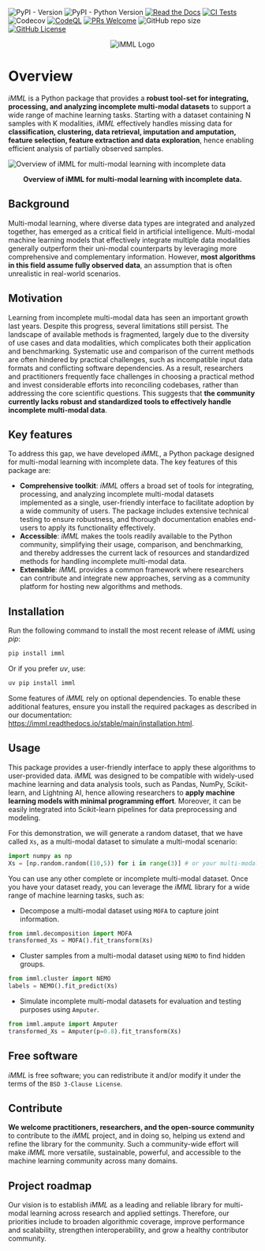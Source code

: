![PyPI - Version](https://img.shields.io/pypi/v/imml)
![PyPI - Python Version](https://img.shields.io/pypi/pyversions/imml)
[![Read the Docs](https://img.shields.io/readthedocs/imml)](https://imml.readthedocs.io)
[![CI Tests](https://github.com/ocbe-uio/imml/actions/workflows/ci_test.yml/badge.svg)](https://github.com/ocbe-uio/imml/actions/workflows/ci_test.yml)
![Codecov](https://codecov.io/github/ocbe-uio/imml/graph/bundle/badge.svg)
[![CodeQL](https://github.com/ocbe-uio/imml/actions/workflows/github-code-scanning/codeql/badge.svg)](https://github.com/ocbe-uio/imml/actions/workflows/github-code-scanning/codeql)
[![PRs Welcome](https://img.shields.io/badge/PRs-welcome-brightgreen.svg?style=flat-square)](https://github.com/ocbe-uio/imml/pulls)
![GitHub repo size](https://img.shields.io/github/repo-size/ocbe-uio/imml)
[![GitHub License](https://img.shields.io/github/license/ocbe-uio/imml)](https://github.com/ocbe-uio/imml/blob/main/LICENSE)

[//]: # ([![DOI]&#40;&#41;]&#40;&#41;)
[//]: # ([![Paper]&#40;&#41;]&#40;&#41;)

<p align="center">
  <img alt="iMML Logo" src="https://raw.githubusercontent.com/ocbe-uio/imml/refs/heads/main/docs/figures/logo_imml.png">
</p>

Overview
====================

*iMML* is a Python package that provides a **robust tool-set for integrating, processing, and analyzing incomplete
multi-modal datasets** to support a wide range of machine learning tasks. Starting with a dataset containing N samples
with K modalities, *iMML* effectively handles missing data for **classification, clustering, data retrieval,
imputation and amputation, feature selection, feature extraction and data exploration**, hence enabling efficient
analysis of partially observed samples.

![Overview of iMML for multi-modal learning with incomplete data](https://raw.githubusercontent.com/ocbe-uio/imml/refs/heads/main/docs/figures/graph.png)
<p align="center"><strong>Overview of iMML for multi-modal learning with incomplete data.</strong></p>


Background
----------

Multi-modal learning, where diverse data types are integrated and analyzed together, has emerged as a critical field
in artificial intelligence. Multi-modal machine learning models that effectively integrate multiple data modalities
generally outperform their uni-modal counterparts by leveraging more comprehensive and complementary information.
However, **most algorithms in this field assume fully observed data**, an assumption that is often
unrealistic in real-world scenarios.

Motivation
----------

Learning from incomplete multi-modal data has seen an important growth last years.
Despite this progress, several limitations still persist.
The landscape of available methods is fragmented, largely due to the diversity of use cases and data modalities,
which complicates both their application and benchmarking.
Systematic use and comparison of the current methods are often hindered by practical challenges, such as
incompatible input data formats and conflicting software dependencies.
As a result, researchers and practitioners frequently face challenges in choosing a practical method and invest
considerable efforts into reconciling codebases, rather than addressing the core scientific questions.
This suggests that **the community currently lacks robust and standardized tools to effectively handle
incomplete multi-modal data**.

Key features
------------

To address this gap, we have developed *iMML*, a Python package designed for multi-modal learning with incomplete data.
The key features of this package are:

-   **Comprehensive toolkit**: *iMML* offers a broad set of tools for integrating, processing, and analyzing
    incomplete multi-modal datasets implemented as a single, user-friendly interface to facilitate adoption by
    a wide community of users.
    The package includes extensive technical testing to ensure robustness, and thorough documentation enables
    end-users to apply its functionality effectively.
-   **Accessible**: *iMML* makes the tools readily available to the Python community, simplifying their usage,
    comparison, and benchmarking, and thereby addresses the current lack of resources and standardized methods 
    for handling incomplete multi-modal data.
-   **Extensible**: *iMML* provides a common framework where researchers can contribute and
    integrate new approaches, serving as a community platform for hosting new algorithms and methods.


Installation
--------

Run the following command to install the most recent release of *iMML* using *pip*:

```bash
pip install imml
```

Or if you prefer *uv*, use:

```bash
uv pip install imml
```

Some features of *iMML* rely on optional dependencies. To enable these additional features, ensure you install 
the required packages as described in our documentation: https://imml.readthedocs.io/stable/main/installation.html.


Usage
--------

This package provides a user-friendly interface to apply these algorithms to user-provided data.
*iMML* was designed to be compatible with widely-used machine learning and data analysis tools, such as Pandas,
NumPy, Scikit-learn, and Lightning AI, hence allowing researchers to **apply machine learning models with
minimal programming effort**.
Moreover, it can be easily integrated into Scikit-learn pipelines for data preprocessing and modeling.

For this demonstration, we will generate a random dataset, that we have called ``Xs``, as a multi-modal dataset
to simulate a multi-modal scenario:

```python
import numpy as np
Xs = [np.random.random((10,5)) for i in range(3)] # or your multi-modal dataset
```

You can use any other complete or incomplete multi-modal dataset. Once you have your dataset ready, you can
leverage the *iMML* library for a wide range of machine learning tasks, such as:

- Decompose a multi-modal dataset using ``MOFA`` to capture joint information.

```python
from imml.decomposition import MOFA
transformed_Xs = MOFA().fit_transform(Xs)
```

- Cluster samples from a multi-modal dataset using ``NEMO`` to find hidden groups.

```python
from imml.cluster import NEMO
labels = NEMO().fit_predict(Xs)
```

- Simulate incomplete multi-modal datasets for evaluation and testing purposes using ``Amputer``.

```python
from imml.ampute import Amputer
transformed_Xs = Amputer(p=0.8).fit_transform(Xs)
```

Free software
-------------

*iMML* is free software; you can redistribute it and/or modify it under the terms of the `BSD 3-Clause License`.

Contribute
------------

**We welcome practitioners, researchers, and the open-source community** to contribute to the *iMML* project,
and in doing so, helping us extend and refine the library for the community. Such a community-wide effort will
make *iMML* more versatile, sustainable, powerful, and accessible to the machine learning community across
many domains.

Project roadmap
------------

Our vision is to establish *iMML* as a leading and reliable library for multi-modal learning across research and 
applied settings. Therefore, our priorities include to broaden algorithmic coverage, improve performance and 
scalability, strengthen interoperability, and grow a healthy contributor community.
